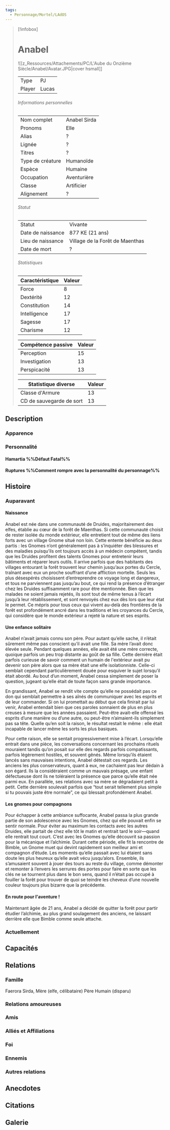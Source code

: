 ```yaml
---
tags:
  - Personnage/Mortel/LAdOS
---
```

> [!infobox]
> # Anabel
> ![[z_Ressources/Attachements/PC/L'Aube du Onzième Siècle/Anabel/Avatar.JPG|cover hsmall]]
> 
> |||
> | ---- | ---- |
> | Type | PJ |
> | Player | Lucas |
> ###### Informations personnelles
> |||
> | ---- | ---- |
> | Nom complet | Anabel Sirda |
> | Pronoms | Elle |
> | Alias | ? |
> | Lignée | ? |
> | Titres | ? |
> | Type de créature | Humanoïde |
> | Espèce | Humaine |
> | Occupation | Aventurière |
> | Classe | Artificier |
> | Alignement | ? |
> ###### Statut
> |||
> | ---- | ---- |
> | Statut | Vivante |
> | Date de naissance | 877 KE (21 ans) |
> | Lieu de naissance | Village de la Forêt de Maenthas |
> | Date de mort | ? |
> ###### Statistiques
> | Caractéristique | Valeur |
> | ---- | ---- |
> | Force | 8 |
> | Dextérité | 12 |
> | Constitution | 14 |
> | Intelligence | 17 |
> | Sagesse | 17 |
> | Charisme | 12 |
> 
> | Compétence passive | Valeur |
> | ---- | ---- |
> | Perception | 15 |
> | Investigation | 13 |
> | Perspicacité | 13 |
> 
> | Statistique diverse | Valeur |
> | ---- | ---- |
> | Classe d'Armure | 13 |
> | CD de sauvegarde de sort | 13 |

## Description
### Apparence

### Personnalité

#### Hamartia %%Défaut Fatal%%

#### Ruptures %%Comment rompre avec la personnalité du personnage%%

## Histoire

### Auparavant
#### Naissance
Anabel est née dans une communauté de Druides, majoritairement des elfes, établie au cœur de la forêt de Maenthas. Si cette communauté choisit de rester isolée du monde extérieur, elle entretient tout de même des liens forts avec un village Gnome situé non loin. Cette entente bénéficie au deux partis : les Gnomes n’ont généralement pas à s’inquiéter des blessures et des maladies puisqu’ils ont toujours accès à un médecin compétent, tandis que les Druides profitent des talents Gnomes pour entretenir leurs bâtiments et réparer leurs outils.
Il arrive parfois que des habitants des villages entourant la forêt trouvent leur chemin jusqu’aux portes du Cercle, traînant avec eux un proche souffrant d’une affliction mortelle. Seuls les plus désespérés choisissent d’entreprendre ce voyage long et dangereux, et tous ne parviennent pas jusqu’au bout, ce qui rend la présence d’étranger chez les Druides suffisamment rare pour être mentionnée. Bien que les malades ne soient jamais rejetés, ils sont tout de même tenus à l’écart jusqu’à leur rétablissement, et sont renvoyés chez eux dès lors que leur état le permet. Ce mépris pour tous ceux qui vivent au-delà des frontières de la forêt est profondément ancré dans les traditions et les croyances du Cercle, qui considère que le monde extérieur a rejeté la nature et ses esprits.
#### Une enfance solitaire
Anabel n’avait jamais connu son père. Pour autant qu’elle sache, il n’était sûrement même pas conscient qu’il avait une fille. Sa mère l’avait donc élevée seule. Pendant quelques années, elle avait été une mère correcte, quoique parfois un peu trop distante au goût de sa fille. Cette dernière était parfois curieuse de savoir comment un humain de l'extérieur avait pu devenir son père alors que sa mère était une elfe isolationniste. Celle-ci semblait cependant particulièrement douée pour esquiver le sujet lorsqu’il était abordé. Au bout d’un moment, Anabel cessa simplement de poser la question, jugeant qu’elle était de toute façon sans grande importance.

En grandissant, Anabel se rendit vite compte qu’elle ne possédait pas ce don qui semblait permettre à ses aînés de communiquer avec les esprits et de leur commander. Si on lui promettait au début que cela finirait par lui venir, Anabel entendait bien que ces paroles sonnaient de plus en plus creuses à mesure que les années passaient. Peut-être avait-elle offensé les esprits d’une manière ou d’une autre, ou peut-être n’aimaient-ils simplement pas sa tête. Quelle qu’en soit la raison, le résultat restait le même : elle était incapable de lancer même les sorts les plus basiques.

Pour cette raison, elle se sentait progressivement mise à l’écart. Lorsqu’elle entrait dans une pièce, les conversations concernant les prochains rituels mouraient tandis qu’on posait sur elle des regards parfois compatissants, parfois légèrement hostiles, et souvent gênés. Même lorsqu’ils étaient lancés sans mauvaises intentions, Anabel détestait ces regards. Les anciens les plus conservateurs, quant à eux, ne cachaient pas leur dédain à son égard. Ils la considéraient comme un mauvais présage, une enfant défectueuse dont ils ne toléraient la présence que parce qu’elle était née parmi eux.
En parallèle, ses relations avec sa mère se dégradaient petit à petit. Cette dernière soulevait parfois que “tout serait tellement plus simple si tu pouvais juste être normale”, ce qui blessait profondément Anabel.
#### Les gnomes pour compagnons
Pour échapper à cette ambiance suffocante, Anabel passa la plus grande partie de son adolescence avec les Gnomes, chez qui elle pouvait enfin se sentir normale. Pour éviter au maximum les contacts avec les autres Druides, elle partait de chez elle tôt le matin et rentrait tard le soir—quand elle rentrait tout court. C’est avec les Gnomes qu’elle découvrit sa passion pour la mécanique et l’alchimie.
Durant cette période, elle fit la rencontre de Bimble, un Gnome muet qui devint rapidement son meilleur ami et compagnon d’étude. Les moments qu’elle passait avec lui étaient sans doute les plus heureux qu’elle avait vécu jusqu’alors. Ensemble, ils s’amusaient souvent à jouer des tours au reste du village, comme démonter et remonter à l’envers les serrures des portes pour faire en sorte que les clés ne se tournent plus dans le bon sens, quand il n’était pas occupé à fouiller la forêt pour trouver de quoi se teindre les cheveux d’une nouvelle couleur toujours plus bizarre que la précédente.
#### En route pour l'aventure !
Maintenant âgée de 21 ans, Anabel a décidé de quitter la forêt pour partir étudier l’alchimie, au plus grand soulagement des anciens, ne laissant derrière elle que Bimble comme seule attache.
### Actuellement

## Capacités

## Relations
### Famille
Faerora Sirda, Mère (elfe, célibataire)
Père Humain (disparu)
### Relations amoureuses
### Amis
### Alliés et Affiliations
### Foi
### Ennemis
### Autres relations

## Anecdotes

## Citations

## Galerie